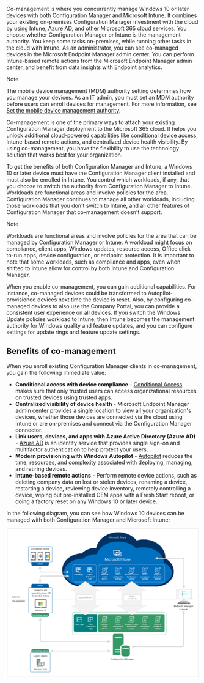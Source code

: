 Co-management is where you concurrently manage Windows 10 or later devices with both Configuration Manager and Microsoft Intune. It combines your existing on-premises Configuration Manager investment with the cloud by using Intune, Azure AD, and other Microsoft 365 cloud services. You choose whether Configuration Manager or Intune is the management authority. You keep some tasks on-premises, while running other tasks in the cloud with Intune. As an administrator, you can see co-managed devices in the Microsoft Endpoint Manager admin center. You can perform Intune-based remote actions from the Microsoft Endpoint Manager admin center, and benefit from data insights with Endpoint analytics.

> [!NOTE]
> The mobile device management (MDM) authority setting determines how you manage your devices. As an IT admin, you must set an MDM authority before users can enroll devices for management. For more information, see [Set the mobile device management authority](/mem/intune/fundamentals/mdm-authority-set.md).

Co-management is one of the primary ways to attach your existing Configuration Manager deployment to the Microsoft 365 cloud. It helps you unlock additional cloud-powered capabilities like conditional device access, Intune-based remote actions, and centralized device health visibility. By using co-management, you have the flexibility to use the technology solution that works best for your organization.

To get the benefits of both Configuration Manager and Intune, a Windows 10 or later device must have the Configuration Manager client installed and must also be enrolled in Intune. You control which workloads, if any, that you choose to switch the authority from Configuration Manager to Intune. Workloads are functional areas and involve policies for the area. Configuration Manager continues to manage all other workloads, including those workloads that you don't switch to Intune, and all other features of Configuration Manager that co-management doesn't support.

> [!NOTE]
> Workloads are functional areas and involve policies for the area that can be managed by Configuration Manager or Intune. A workload might focus on compliance, client apps, Windows updates, resource access, Office click-to-run apps, device configuration, or endpoint protection. It is important to note that some workloads, such as compliance and apps, even when shifted to Intune allow for control by both Intune and Configuration Manager. 

When you enable co-management, you can gain additional capabilities. For instance, co-managed devices could be transformed to Autopilot-provisioned devices next time the device is reset. Also, by configuring co-managed devices to also use the Company Portal, you can provide a consistent user experience on all devices. If you switch the Windows Update policies workload to Intune, then Intune becomes the management authority for Windows quality and feature updates, and you can configure settings for update rings and feature update settings.

## Benefits of co-management

When you enroll existing Configuration Manager clients in co-management, you gain the following immediate value:  
- **Conditional access with device compliance** - [Conditional Access](/mem/intune/protect/conditional-access) makes sure that only trusted users can access organizational resources on trusted devices using trusted apps. 
- **Centralized visibility of device health** - Microsoft Endpoint Manager admin center provides a single location to view all your organization's devices, whether those devices are connected via the cloud using Intune or are on-premises and connect via the Configuration Manager connector.
- **Link users, devices, and apps with Azure Active Directory (Azure AD)** - [Azure AD](/azure/active-directory/fundamentals/active-directory-whatis) is an identity service that provides single sign-on and multifactor authentication to help protect your users.
- **Modern provisioning with Windows Autopilot** - [Autopilot](/mem/autopilot/windows-autopilot) reduces the time, resources, and complexity associated with deploying, managing, and retiring devices.
- **Intune-based remote actions** - Perform remote device actions, such as deleting company data on lost or stolen devices, renaming a device, restarting a device, reviewing device inventory, remotely controlling a device, wiping out pre-installed OEM apps with a Fresh Start reboot, or doing a factory reset on any Windows 10 or later device.

In the following diagram, you can see how Windows 10 devices can be managed with both Configuration Manager and Microsoft Intune:

[ ![Diagram of cloud and on-premises infrastructure](../media/set-up-co-management-01.png) ](../media/set-up-co-management-01.png#lightbox)
